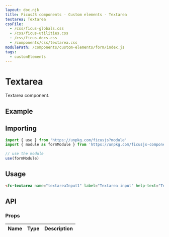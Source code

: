 ```yaml
---
layout: doc.njk
title: FicusJS components - Custom elements - Textarea
textarea: Textarea
cssFile:
  - /css/ficus-globals.css
  - /css/ficus-utilities.css
  - /css/ficus-docs.css
  - /components/css/textarea.css
modulePath: /components/custom-elements/form/index.js
tags:
  - customElements
---
```

# Textarea

Textarea component.

## Example

<fc-textarea name="textareaInput1" label="Textarea input" help-text="Textarea input help text"></fc-textarea>

## Importing

```js
import { use } from 'https://unpkg.com/ficusjs?module'
import { module as formModule } from 'https://unpkg.com/ficusjs-components@latest/components/custom-elements/form/index.js'

// use the module
use(formModule)
```

## Usage

```html
<fc-textarea name="textareaInput1" label="Textarea input" help-text="Textarea input help text"></fc-textarea>
```

## API

### Props

| Name | Type | Description |
| --- | --- | --- |
